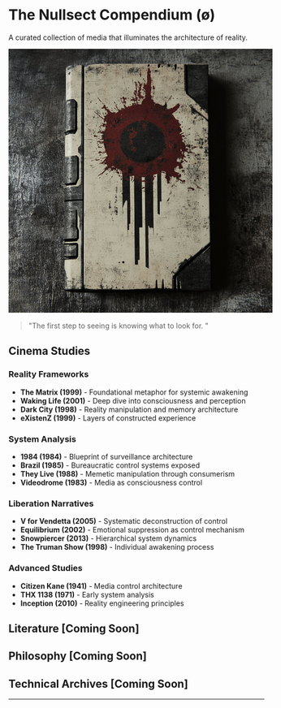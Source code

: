 # The Nullsect Compendium (ø)

A curated collection of media that illuminates the architecture of reality.

<img src="./media/compendium.png" alt="compendium" style="max-width: 520px;" />

> "The first step to seeing is knowing what to look for. "

## Cinema Studies

### Reality Frameworks

- **The Matrix (1999)** - Foundational metaphor for systemic awakening
- **Waking Life (2001)** - Deep dive into consciousness and perception
- **Dark City (1998)** - Reality manipulation and memory architecture
- **eXistenZ (1999)** - Layers of constructed experience

### System Analysis

- **1984 (1984)** - Blueprint of surveillance architecture
- **Brazil (1985)** - Bureaucratic control systems exposed
- **They Live (1988)** - Memetic manipulation through consumerism
- **Videodrome (1983)** - Media as consciousness control

### Liberation Narratives

- **V for Vendetta (2005)** - Systematic deconstruction of control
- **Equilibrium (2002)** - Emotional suppression as control mechanism
- **Snowpiercer (2013)** - Hierarchical system dynamics
- **The Truman Show (1998)** - Individual awakening process

### Advanced Studies

- **Citizen Kane (1941)** - Media control architecture
- **THX 1138 (1971)** - Early system analysis
- **Inception (2010)** - Reality engineering principles

## Literature [Coming Soon]

## Philosophy [Coming Soon]

## Technical Archives [Coming Soon]

---
